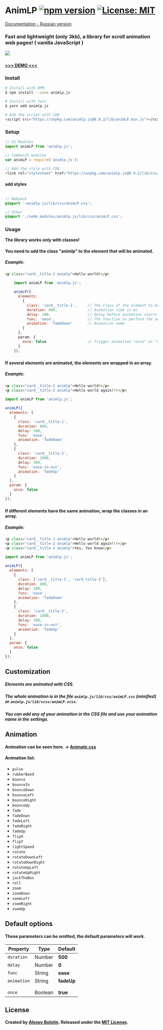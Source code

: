 # AnimLP [![npm version](https://badge.fury.io/js/animlp.js.svg)](https://www.npmjs.com/package/animlp.js) [![License: MIT](https://img.shields.io/github/license/alexbol903/animLP.svg?color=green-light)](https://github.com/alexbol903/animLP/blob/master/LICENSE) 

[Documentation - Russian version](https://github.com/alexbol903/animLP/blob/master/README_ru-RU.md)

### Fast and lightweight (only 3kb), a library for scroll animation web pages! ( vanilla JavaScript )


![](https://i.imgur.com/Gw97GlW.gif)
#####
**[>>> DEMO <<<](https://alexbol903.github.io/mizuxe/)**

#####
### Install
```bash
# Install with NPM
$ npm install --save animlp.js

# Install with Yarn
$ yarn add animlp.js

# Add the script with CDN
<script src="https://unpkg.com/animlp.js@0.9.2/lib/animLP.min.js"></script>
```

#####
### Setup
```js
// ES Modules
import animLP from 'animlp.js';

// CommonJS modules
var animLP = require('animlp.js');

// Add the style with CDN
<link rel="stylesheet" href="https://unpkg.com/animlp.js@0.9.2/lib/css/animLP.css">
```
#### add styles
```scss

// Webpack
@import '~animlp.js/lib/css/animLP.css';

// Other
@import './node_modules/animlp.js/lib/css/animLP.css';
```

#####
### Usage
**The library works only with classes!**

#### You need to add the class "animlp" to the element that will be animated.
##### Example:
```html 
<p class="card__title-1 animlp">Hello world!</p>
```
```js
    import animLP from 'animlp.js';
    
    animLP({
      elements: 
        {
          class: 'card__title-1',     // The class of the element to be animated.
          duration: 800,              // Animation time in ms
          delay: 100,                 // Delay before animation starts
          func: 'ease',               // The function to perform the animation ( for example: cubic-bezier.com )
          animation: 'fadeDown'       // Animation name
        }
      },
      param: {
        once: false                   // Trigger animation "once" or "constantly"
      }
    });
```

#####
#### If several elements are animated, the elements are wrapped in an array.
##### Example:
```html
<p class="card__title-1 animlp">Hello world!</p>
<p class="card__title-2 animlp">Hello world again!!!</p>
```
```js
import animLP from 'animlp.js';
    
animLP({
  elements: [
    {
      class: 'card__title-1',
      duration: 800,
      delay: 100,
      func: 'ease',
      animation: 'fadeDown'
    },
    {
      class: 'card__title-2',
      duration: 1000,
      delay: 300,
      func: 'ease-in-out',
      animation: 'fadeUp'
    }
  ],
  param: {
    once: false
  }
});
```
#####
#### If different elements have the same animation, wrap the classes in an array.
##### Example:
```html
<p class="card__title-1 animlp">Hello world!</p>
<p class="card__title-2 animlp">Hello world again!!!</p>
<p class="card__title-3 animlp">Yes, You know</p>
```
```js
import animLP from 'animlp.js';
    
animLP({
  elements: [
    {
      class: ['card__title-1', 'card_title-3'],
      duration: 800,
      delay: 100,
      func: 'ease',
      animation: 'fadeDown'
    },
    {
      class: 'card__title-2',
      duration: 1000,
      delay: 300,
      func: 'ease-in-out',
      animation: 'fadeUp'
    }
  ],
  param: {
    once: false
  }
});
```

#####
## Customization
##### Elements are animated with CSS.
##### The whole animation is in the file `animlp.js/lib/css/animLP.css` (minified) or `animlp.js/lib/scss/animLP.scss`.
##### You can add any of your animation in the CSS file and use your animation name in the settings.

#####
## Animation
#### Animation can be seen here. -> [Animate.css](https://daneden.github.io/animate.css/)

#### Animation list:
* `pulse`
* `rubberBand`
* `bounce`
* `bounceIn`
* `bounceDown`
* `bounceLeft`
* `bounceRight`
* `bounceUp`
* `fade`
* `fadeDown`
* `fadeLeft`
* `fadeRight`
* `fadeUp`
* `flipX`
* `flipY`
* `lightSpeed`
* `rotate`
* `rotateDownLeft`
* `rotateDownRight`
* `rotateUpLeft`
* `rotateUpRight`
* `jackTheBox`
* `roll`
* `zoom`
* `zoomDown`
* `zoomLeft`
* `zoomRight`
* `zoomUp`

#####
## Default options
#### These parameters can be omitted, the default parameters will work.
| Property  | Type  | Default   |
|-----------|-------|-----------|
|`duration` | Number| **500**   |
|`delay`    | Number| **0**     |
|`func`     | String| **ease**  |
|`animation`| String| **fadeUp**|
|           |       |           |
|           |       |           |
|`once`     |Boolean| **true**  |

#####
## License
#### Created by [Alexey Bolotin](https://github.com/alexbol903). Released under the [MIT License](https://github.com/alexbol903/animLP/blob/master/LICENSE).
